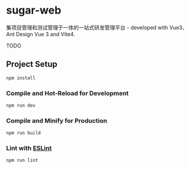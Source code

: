 # sugar-web

集项目管理和测试管理于一体的一站式研发管理平台 - developed with Vue3、Ant Design Vue 3 and Vite4.

TODO

## Project Setup

```sh
npm install
```

### Compile and Hot-Reload for Development

```sh
npm run dev
```

### Compile and Minify for Production

```sh
npm run build
```

### Lint with [ESLint](https://eslint.org/)

```sh
npm run lint
```
